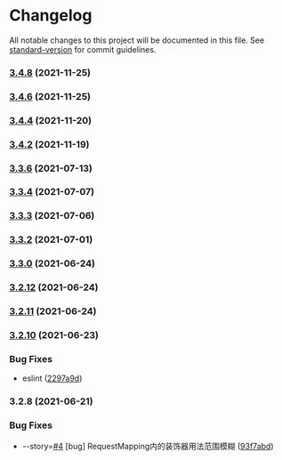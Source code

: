 # Changelog

All notable changes to this project will be documented in this file. See [standard-version](https://github.com/conventional-changelog/standard-version) for commit guidelines.

### [3.4.8](https://github.com/thinkkoa/koatty/compare/v3.4.4...v3.4.8) (2021-11-25)

### [3.4.6](https://github.com/thinkkoa/koatty/compare/v3.4.4...v3.4.6) (2021-11-25)

### [3.4.4](https://github.com/thinkkoa/koatty/compare/v3.4.2...v3.4.4) (2021-11-20)

### [3.4.2](https://github.com/thinkkoa/koatty/compare/v3.3.6...v3.4.2) (2021-11-19)

### [3.3.6](https://github.com/thinkkoa/koatty/compare/v3.2.12...v3.3.6) (2021-07-13)

### [3.3.4](https://github.com/thinkkoa/koatty/compare/v3.3.3...v3.3.4) (2021-07-07)

### [3.3.3](https://github.com/thinkkoa/koatty/compare/v3.3.2...v3.3.3) (2021-07-06)

### [3.3.2](https://github.com/thinkkoa/koatty/compare/v3.3.0...v3.3.2) (2021-07-01)

### [3.3.0](https://github.com/thinkkoa/koatty/compare/v3.2.12...v3.3.0) (2021-06-24)
### [3.2.12](https://github.com/thinkkoa/koatty/compare/v3.2.11...v3.2.12) (2021-06-24)

### [3.2.11](https://github.com/thinkkoa/koatty/compare/v3.2.10...v3.2.11) (2021-06-24)

### [3.2.10](https://github.com/thinkkoa/koatty/compare/v3.2.8...v3.2.10) (2021-06-23)


### Bug Fixes

* eslint ([2297a9d](https://github.com/thinkkoa/koatty/commit/2297a9dc054e911f31dbe5d8802d982077316df7))

### 3.2.8 (2021-06-21)


### Bug Fixes

* --story=[#4](https://github.com/thinkkoa/koatty/issues/4) [bug] RequestMapping内的装饰器用法范围模糊 ([93f7abd](https://github.com/thinkkoa/koatty/commit/93f7abd776bc14449e762c163a1194c6608e1cd3))
